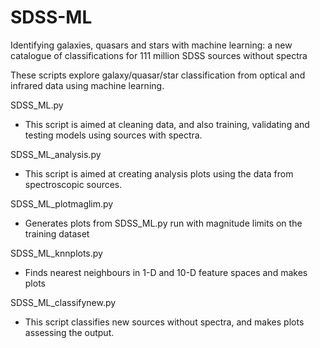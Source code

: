 # SDSS-ML

Identifying galaxies, quasars and stars with machine learning: a new catalogue of classifications for 111 million SDSS sources without spectra


These scripts explore galaxy/quasar/star classification from optical and infrared data using machine learning.

SDSS_ML.py
- This script is aimed at cleaning data, and also training, validating and testing models using sources with spectra.

SDSS_ML_analysis.py
- This script is aimed at creating analysis plots using the data from spectroscopic sources.

SDSS_ML_plotmaglim.py
- Generates plots from SDSS_ML.py run with magnitude limits on the training dataset

SDSS_ML_knnplots.py
- Finds nearest neighbours in 1-D and 10-D feature spaces and makes plots

SDSS_ML_classifynew.py
- This script classifies new sources without spectra, and makes plots assessing the output. 

